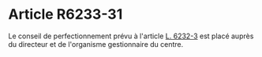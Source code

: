 # Article R6233-31

  
Le conseil de perfectionnement prévu à l'article [L. 6232-3][1] est placé auprès du directeur et de l'organisme gestionnaire du centre.

 [1]: /affichCodeArticle.do?cidTexte=LEGITEXT000006072050&idArticle=LEGIARTI000006904068&dateTexte=&categorieLien=cid